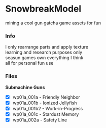 # SnowbreakModel
mining a cool gun gatcha game assets for fun

### Info
I only rearrange parts and apply texture  
learning and research purposes only  
seasun games own everything I think  
all for personal fun use  

### Files
**Submachine Guns**
- [x] wp01a_001a - Friendly Neighbor
- [x] wp01a_001b - Ionized Jellyfish
- [x] wp01a_001b2 - Work-in-Progress
- [x] wp01a_001c - Stardust Memory
- [x] wp01a_002a - Safety Line
